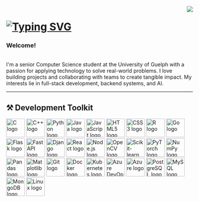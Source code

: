 <img align="right" src="https://visitor-badge.laobi.icu/badge?page_id=muhammadali636.muhammadali636" />

<h1 align="left">
  <a href="https://git.io/typing-svg">
    <img src="https://readme-typing-svg.herokuapp.com?font=Inter&weight=600&size=32&pause=2000&color=FFFFFF&center=false&vCenter=true&width=600&lines=Hi%2C+I'm+Muhammad+Ali!;Full-Stack+and+Backend+Developer.;Machine+Learning+Enthusiast.;B.Comp+(Hons)+Computer+Science+Graduate." alt="Typing SVG" />
  </a>
</h1>

<h3 align="left">Welcome!</h3>

<br/>

<div align="left">
I'm a senior Computer Science student at the University of Guelph with a passion for applying technology to solve real-world problems. I love building projects and collaborating with teams to create tangible impact. My interests lie in full-stack development, backend systems, and AI.
</div>

---

## ⚒️ Development Toolkit

<div align="left">
  <!-- Languages -->
  <img src="https://cdn.jsdelivr.net/gh/devicons/devicon/icons/c/c-original.svg" height="50" alt="C logo" />
  <img src="https://cdn.jsdelivr.net/gh/devicons/devicon/icons/cplusplus/cplusplus-original.svg" height="50" alt="C++ logo" />
  <img src="https://cdn.jsdelivr.net/gh/devicons/devicon/icons/python/python-original.svg" height="50" alt="Python logo" />
  <img src="https://cdn.jsdelivr.net/gh/devicons/devicon/icons/java/java-original.svg" height="50" alt="Java logo" />
  <img src="https://cdn.jsdelivr.net/gh/devicons/devicon/icons/javascript/javascript-original.svg" height="50" alt="JavaScript logo" />
  <img src="https://cdn.jsdelivr.net/gh/devicons/devicon/icons/html5/html5-original.svg" height="50" alt="HTML5 logo" />
  <img src="https://cdn.jsdelivr.net/gh/devicons/devicon/icons/css3/css3-original.svg" height="50" alt="CSS3 logo" />
  <img src="https://cdn.jsdelivr.net/gh/devicons/devicon/icons/r/r-original.svg" height="50" alt="R logo" />
  <img src="https://cdn.jsdelivr.net/gh/devicons/devicon/icons/go/go-original-wordmark.svg" height="50" alt="Go logo" />

  <!-- Frameworks -->
  <img src="https://cdn.jsdelivr.net/gh/devicons/devicon/icons/flask/flask-original.svg" height="50" alt="Flask logo" />
  <img src="https://cdn.jsdelivr.net/gh/devicons/devicon/icons/fastapi/fastapi-original.svg" height="50" alt="FastAPI logo" />
  <img src="https://cdn.jsdelivr.net/gh/devicons/devicon/icons/django/django-plain.svg" height="50" alt="Django logo" />
  <img src="https://cdn.jsdelivr.net/gh/devicons/devicon/icons/react/react-original.svg" height="50" alt="React logo" />
  <img src="https://cdn.jsdelivr.net/gh/devicons/devicon/icons/nodejs/nodejs-original.svg" height="50" alt="Node.js logo" />

  <!-- Libraries -->
  <img src="https://cdn.jsdelivr.net/gh/devicons/devicon/icons/opencv/opencv-original.svg" height="50" alt="OpenCV logo" />
  <img src="https://cdn.jsdelivr.net/gh/devicons/devicon/icons/scikitlearn/scikitlearn-original.svg" height="50" alt="Scikit-learn logo" />
  <img src="https://cdn.jsdelivr.net/gh/devicons/devicon/icons/pytorch/pytorch-original.svg" height="50" alt="PyTorch logo" />
  <img src="https://cdn.jsdelivr.net/gh/devicons/devicon/icons/numpy/numpy-original.svg" height="50" alt="NumPy logo" />
  <img src="https://cdn.jsdelivr.net/gh/devicons/devicon/icons/pandas/pandas-original.svg" height="50" alt="Pandas logo" />
  <img src="https://cdn.jsdelivr.net/gh/devicons/devicon/icons/matplotlib/matplotlib-original.svg" height="50" alt="Matplotlib logo" />

  <!-- Tools -->
  <img src="https://cdn.jsdelivr.net/gh/devicons/devicon/icons/git/git-original.svg" height="50" alt="Git logo" />
  <img src="https://cdn.jsdelivr.net/gh/devicons/devicon/icons/docker/docker-original.svg" height="50" alt="Docker logo" />
  <img src="https://cdn.jsdelivr.net/gh/devicons/devicon/icons/kubernetes/kubernetes-original-wordmark.svg" height="50" alt="Kubernetes logo" />
  <img src="https://cdn.jsdelivr.net/gh/devicons/devicon/icons/azuredevops/azuredevops-original.svg" height="50" alt="Azure DevOps logo" />
  <img src="https://cdn.jsdelivr.net/gh/devicons/devicon/icons/azure/azure-original.svg" height="50" alt="Azure logo" />

  <!-- Databases -->
  <img src="https://cdn.jsdelivr.net/gh/devicons/devicon/icons/postgresql/postgresql-original.svg" height="50" alt="PostgreSQL logo" />
  <img src="https://cdn.jsdelivr.net/gh/devicons/devicon/icons/mysql/mysql-original.svg" height="50" alt="MySQL logo" />
  <img src="https://cdn.jsdelivr.net/gh/devicons/devicon/icons/mongodb/mongodb-original.svg" height="50" alt="MongoDB logo" />

  <!-- Platforms -->
  <img src="https://cdn.jsdelivr.net/gh/devicons/devicon/icons/linux/linux-original.svg" height="50" alt="Linux logo" />
</div>